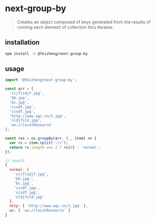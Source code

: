 # next-group-by
> Creates an object composed of keys generated from the results of running each element of collection thru iteratee.

## installation
```bash
npm install -S @feizheng/next-group-by
```

## usage
```js
import '@feizheng/next-group-by';

const arr = [
  'sljflsdjf.jpg',
  'bb.jpg',
  'bc.jpg',
  'ccsdf.jpg',
  'ccsdf.jpg',
  'http://www.agc.cn/1.jpg',
  'sldjfsld.jpg',
  'wx://localResource'
];

const res = nx.groupBy(arr, (_, item) => {
  var rs = item.split('://');
  return rs.length === 2 ? rs[0] : 'normal';
});

// result
{
  normal: [
    'sljflsdjf.jpg',
    'bb.jpg',
    'bc.jpg',
    'ccsdf.jpg',
    'ccsdf.jpg',
    'sldjfsld.jpg'
  ],
  http: [ 'http://www.agc.cn/1.jpg' ],
  wx: [ 'wx://localResource' ]
}
```
